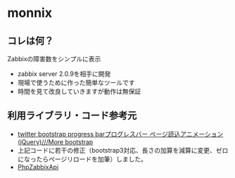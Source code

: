 monnix
======

## コレは何？
Zabbixの障害数をシンプルに表示
 * zabbix server 2.0.9を相手に開発
 * 現場で使うために作った簡単なツールです
 * 時間を見て改良していきますが動作は無保証

## 利用ライブラリ・コード参考元
 * [twitter bootstrap progress barプログレスバー ページ読込アニメーション(jQuery)///More bootstrap](http://weblibrary.s224.xrea.com/bootstrap/snippets/twitter_bootstra_1.html)
  * 上記コードに若干の修正（bootstrap3対応、長さの加算を減算に変更、ゼロになったらページリロードを加筆）しました。
 * [PhpZabbixApi](http://zabbixapi.confirm.ch/)